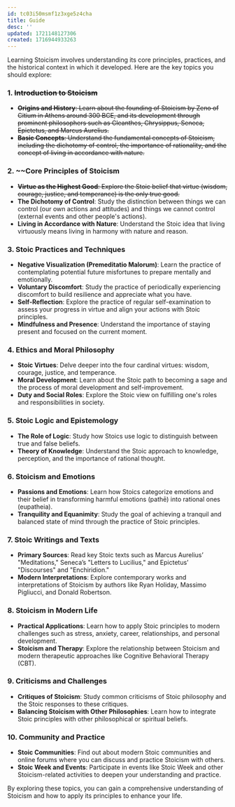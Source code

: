 ```yaml
---
id: tc03i50msmf1z3xge5z4cha
title: Guide
desc: ''
updated: 1721148127306
created: 1716944933263
---
```


Learning Stoicism involves understanding its core principles, practices, and the historical context in which it developed. Here are the key topics you should explore:

### 1. ~~**Introduction to Stoicism**~~
   - ~~**Origins and History**: Learn about the founding of Stoicism by Zeno of Citium in Athens around 300 BCE, and its development through prominent philosophers such as Cleanthes, Chrysippus, Seneca, Epictetus, and Marcus Aurelius.~~
   - ~~**Basic Concepts**: Understand the fundamental concepts of Stoicism, including the dichotomy of control, the importance of rationality, and the concept of living in accordance with nature.~~

### 2. ~~**Core Principles of Stoicism**
   - ~~**Virtue as the Highest Good**: Explore the Stoic belief that virtue (wisdom, courage, justice, and temperance) is the only true good.~~
   - **The Dichotomy of Control**: Study the distinction between things we can control (our own actions and attitudes) and things we cannot control (external events and other people's actions).
   - **Living in Accordance with Nature**: Understand the Stoic idea that living virtuously means living in harmony with nature and reason.

### 3. **Stoic Practices and Techniques**
   - **Negative Visualization (Premeditatio Malorum)**: Learn the practice of contemplating potential future misfortunes to prepare mentally and emotionally.
   - **Voluntary Discomfort**: Study the practice of periodically experiencing discomfort to build resilience and appreciate what you have.
   - **Self-Reflection**: Explore the practice of regular self-examination to assess your progress in virtue and align your actions with Stoic principles.
   - **Mindfulness and Presence**: Understand the importance of staying present and focused on the current moment.

### 4. **Ethics and Moral Philosophy**
   - **Stoic Virtues**: Delve deeper into the four cardinal virtues: wisdom, courage, justice, and temperance.
   - **Moral Development**: Learn about the Stoic path to becoming a sage and the process of moral development and self-improvement.
   - **Duty and Social Roles**: Explore the Stoic view on fulfilling one's roles and responsibilities in society.

### 5. **Stoic Logic and Epistemology**
   - **The Role of Logic**: Study how Stoics use logic to distinguish between true and false beliefs.
   - **Theory of Knowledge**: Understand the Stoic approach to knowledge, perception, and the importance of rational thought.

### 6. **Stoicism and Emotions**
   - **Passions and Emotions**: Learn how Stoics categorize emotions and their belief in transforming harmful emotions (pathē) into rational ones (eupatheia).
   - **Tranquility and Equanimity**: Study the goal of achieving a tranquil and balanced state of mind through the practice of Stoic principles.

### 7. **Stoic Writings and Texts**
   - **Primary Sources**: Read key Stoic texts such as Marcus Aurelius’ "Meditations," Seneca’s "Letters to Lucilius," and Epictetus’ "Discourses" and "Enchiridion."
   - **Modern Interpretations**: Explore contemporary works and interpretations of Stoicism by authors like Ryan Holiday, Massimo Pigliucci, and Donald Robertson.

### 8. **Stoicism in Modern Life**
   - **Practical Applications**: Learn how to apply Stoic principles to modern challenges such as stress, anxiety, career, relationships, and personal development.
   - **Stoicism and Therapy**: Explore the relationship between Stoicism and modern therapeutic approaches like Cognitive Behavioral Therapy (CBT).

### 9. **Criticisms and Challenges**
   - **Critiques of Stoicism**: Study common criticisms of Stoic philosophy and the Stoic responses to these critiques.
   - **Balancing Stoicism with Other Philosophies**: Learn how to integrate Stoic principles with other philosophical or spiritual beliefs.

### 10. **Community and Practice**
   - **Stoic Communities**: Find out about modern Stoic communities and online forums where you can discuss and practice Stoicism with others.
   - **Stoic Week and Events**: Participate in events like Stoic Week and other Stoicism-related activities to deepen your understanding and practice.

By exploring these topics, you can gain a comprehensive understanding of Stoicism and how to apply its principles to enhance your life.